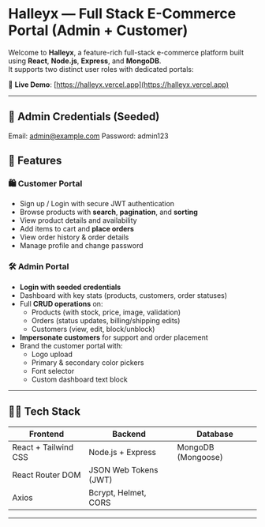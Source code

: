 # Halleyx — Full Stack E-Commerce Portal (Admin + Customer)

Welcome to **Halleyx**, a feature-rich full-stack e-commerce platform built using **React**, **Node.js**, **Express**, and **MongoDB**.  
It supports two distinct user roles with dedicated portals:

🔗 **Live Demo**: [https://halleyx.vercel.app](https://halleyx.vercel.app)

---
## 🧪 Admin Credentials (Seeded)
Email: admin@example.com
Password: admin123

## 🧩 Features

### 🛍 Customer Portal
- Sign up / Login with secure JWT authentication
- Browse products with **search**, **pagination**, and **sorting**
- View product details and availability
- Add items to cart and **place orders**
- View order history & order details
- Manage profile and change password

### 🛠 Admin Portal
- **Login with seeded credentials**
- Dashboard with key stats (products, customers, order statuses)
- Full **CRUD operations** on:
  - Products (with stock, price, image, validation)
  - Orders (status updates, billing/shipping edits)
  - Customers (view, edit, block/unblock)
- **Impersonate customers** for support and order placement
- Brand the customer portal with:
  - Logo upload
  - Primary & secondary color pickers
  - Font selector
  - Custom dashboard text block

---

## 👨‍💻 Tech Stack

| Frontend                     | Backend                      | Database      |
|-----------------------------|------------------------------|----------------|
| React + Tailwind CSS        | Node.js + Express            | MongoDB (Mongoose) |
| React Router DOM            | JSON Web Tokens (JWT)        |                |
| Axios                       | Bcrypt, Helmet, CORS         |                |

---


